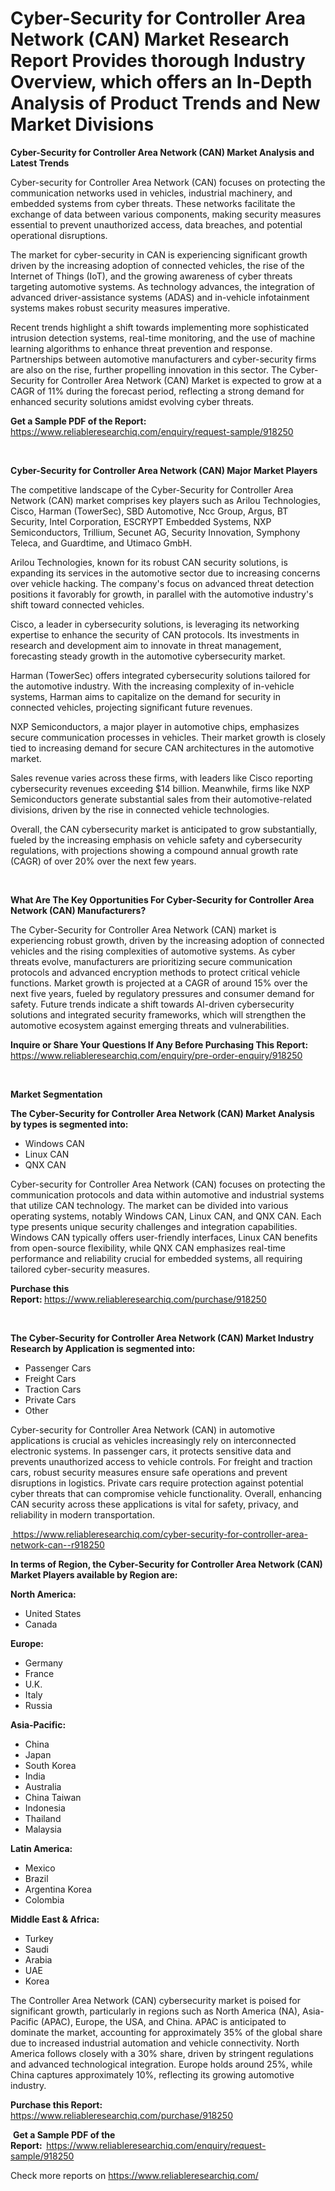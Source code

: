<p><h1>Cyber-Security for Controller Area Network (CAN) Market Research Report Provides thorough Industry Overview, which offers an In-Depth Analysis of Product Trends and New Market Divisions</h1></p><p><strong>Cyber-Security for Controller Area Network (CAN) Market Analysis and Latest Trends</strong></p>
<p><p>Cyber-security for Controller Area Network (CAN) focuses on protecting the communication networks used in vehicles, industrial machinery, and embedded systems from cyber threats. These networks facilitate the exchange of data between various components, making security measures essential to prevent unauthorized access, data breaches, and potential operational disruptions.</p><p>The market for cyber-security in CAN is experiencing significant growth driven by the increasing adoption of connected vehicles, the rise of the Internet of Things (IoT), and the growing awareness of cyber threats targeting automotive systems. As technology advances, the integration of advanced driver-assistance systems (ADAS) and in-vehicle infotainment systems makes robust security measures imperative.</p><p>Recent trends highlight a shift towards implementing more sophisticated intrusion detection systems, real-time monitoring, and the use of machine learning algorithms to enhance threat prevention and response. Partnerships between automotive manufacturers and cyber-security firms are also on the rise, further propelling innovation in this sector. The Cyber-Security for Controller Area Network (CAN) Market is expected to grow at a CAGR of 11% during the forecast period, reflecting a strong demand for enhanced security solutions amidst evolving cyber threats.</p></p>
<p><strong>Get a Sample PDF of the Report:&nbsp;</strong> <a href="https://www.reliableresearchiq.com/enquiry/request-sample/918250?utm_campaign=2783&utm_medium=2&utm_source=Github&utm_content=ia&utm_term=11032025&utm_id=cyber-security-for-controller-area-network-can">https://www.reliableresearchiq.com/enquiry/request-sample/918250</a></p>
<p>&nbsp;</p>
<p><strong>Cyber-Security for Controller Area Network (CAN) Major Market Players</strong></p>
<p><p>The competitive landscape of the Cyber-Security for Controller Area Network (CAN) market comprises key players such as Arilou Technologies, Cisco, Harman (TowerSec), SBD Automotive, Ncc Group, Argus, BT Security, Intel Corporation, ESCRYPT Embedded Systems, NXP Semiconductors, Trillium, Secunet AG, Security Innovation, Symphony Teleca, and Guardtime, and Utimaco GmbH. </p><p>Arilou Technologies, known for its robust CAN security solutions, is expanding its services in the automotive sector due to increasing concerns over vehicle hacking. The company's focus on advanced threat detection positions it favorably for growth, in parallel with the automotive industry's shift toward connected vehicles.</p><p>Cisco, a leader in cybersecurity solutions, is leveraging its networking expertise to enhance the security of CAN protocols. Its investments in research and development aim to innovate in threat management, forecasting steady growth in the automotive cybersecurity market.</p><p>Harman (TowerSec) offers integrated cybersecurity solutions tailored for the automotive industry. With the increasing complexity of in-vehicle systems, Harman aims to capitalize on the demand for security in connected vehicles, projecting significant future revenues.</p><p>NXP Semiconductors, a major player in automotive chips, emphasizes secure communication processes in vehicles. Their market growth is closely tied to increasing demand for secure CAN architectures in the automotive market.</p><p>Sales revenue varies across these firms, with leaders like Cisco reporting cybersecurity revenues exceeding $14 billion. Meanwhile, firms like NXP Semiconductors generate substantial sales from their automotive-related divisions, driven by the rise in connected vehicle technologies.</p><p>Overall, the CAN cybersecurity market is anticipated to grow substantially, fueled by the increasing emphasis on vehicle safety and cybersecurity regulations, with projections showing a compound annual growth rate (CAGR) of over 20% over the next few years.</p></p>
<p>&nbsp;</p>
<p><strong>What Are The Key Opportunities For Cyber-Security for Controller Area Network (CAN) Manufacturers?</strong></p>
<p><p>The Cyber-Security for Controller Area Network (CAN) market is experiencing robust growth, driven by the increasing adoption of connected vehicles and the rising complexities of automotive systems. As cyber threats evolve, manufacturers are prioritizing secure communication protocols and advanced encryption methods to protect critical vehicle functions. Market growth is projected at a CAGR of around 15% over the next five years, fueled by regulatory pressures and consumer demand for safety. Future trends indicate a shift towards AI-driven cybersecurity solutions and integrated security frameworks, which will strengthen the automotive ecosystem against emerging threats and vulnerabilities.</p></p>
<p><strong>Inquire or Share Your Questions If Any Before Purchasing This Report:</strong> <a href="https://www.reliableresearchiq.com/enquiry/pre-order-enquiry/918250?utm_campaign=2783&utm_medium=2&utm_source=Github&utm_content=ia&utm_term=11032025&utm_id=cyber-security-for-controller-area-network-can">https://www.reliableresearchiq.com/enquiry/pre-order-enquiry/918250</a></p>
<p>&nbsp;</p>
<p><strong>Market Segmentation</strong></p>
<p><strong>The Cyber-Security for Controller Area Network (CAN) Market Analysis by types is segmented into:</strong></p>
<p><ul><li>Windows CAN</li><li>Linux CAN</li><li>QNX CAN</li></ul></p>
<p><p>Cyber-security for Controller Area Network (CAN) focuses on protecting the communication protocols and data within automotive and industrial systems that utilize CAN technology. The market can be divided into various operating systems, notably Windows CAN, Linux CAN, and QNX CAN. Each type presents unique security challenges and integration capabilities. Windows CAN typically offers user-friendly interfaces, Linux CAN benefits from open-source flexibility, while QNX CAN emphasizes real-time performance and reliability crucial for embedded systems, all requiring tailored cyber-security measures.</p></p>
<p><strong>Purchase this Report:&nbsp;</strong><a href="https://www.reliableresearchiq.com/purchase/918250?utm_campaign=2783&utm_medium=2&utm_source=Github&utm_content=ia&utm_term=11032025&utm_id=cyber-security-for-controller-area-network-can">https://www.reliableresearchiq.com/purchase/918250</a></p>
<p>&nbsp;</p>
<p><strong>The Cyber-Security for Controller Area Network (CAN) Market Industry Research by Application is segmented into:</strong></p>
<p><ul><li>Passenger Cars</li><li>Freight Cars</li><li>Traction Cars</li><li>Private Cars</li><li>Other</li></ul></p>
<p><p>Cyber-security for Controller Area Network (CAN) in automotive applications is crucial as vehicles increasingly rely on interconnected electronic systems. In passenger cars, it protects sensitive data and prevents unauthorized access to vehicle controls. For freight and traction cars, robust security measures ensure safe operations and prevent disruptions in logistics. Private cars require protection against potential cyber threats that can compromise vehicle functionality. Overall, enhancing CAN security across these applications is vital for safety, privacy, and reliability in modern transportation.</p></p>
<p><a href="https://www.reliableresearchiq.com/cyber-security-for-controller-area-network-can--r918250?utm_campaign=2783&utm_medium=2&utm_source=Github&utm_content=ia&utm_term=11032025&utm_id=cyber-security-for-controller-area-network-can">&nbsp;https://www.reliableresearchiq.com/cyber-security-for-controller-area-network-can--r918250</a></p>
<p><strong>In terms of Region, the Cyber-Security for Controller Area Network (CAN) Market Players available by Region are:</strong></p>
<p>
    <p> <strong> North America: </strong>
        <ul>
            <li>United States</li>
            <li>Canada</li>
        </ul>
        </p> 
    <p> <strong> Europe: </strong>
        <ul>
            <li>Germany</li>
            <li>France</li>
            <li>U.K.</li>
            <li>Italy</li>
            <li>Russia</li>
        </ul>
        </p> 
    <p> <strong> Asia-Pacific: </strong>
        <ul>
            <li>China</li>
            <li>Japan</li>
            <li>South Korea</li>
            <li>India</li>
            <li>Australia</li>
            <li>China Taiwan</li>
            <li>Indonesia</li>
            <li>Thailand</li>
            <li>Malaysia</li>
        </ul>
        </p> 
    <p> <strong> Latin America: </strong>
        <ul>
            <li>Mexico</li>
            <li>Brazil</li>
            <li>Argentina Korea</li>
            <li>Colombia</li>
        </ul>
        </p> 
    <p> <strong> Middle East & Africa: </strong>
        <ul>
            <li>Turkey</li>
            <li>Saudi</li>
            <li>Arabia</li>
            <li>UAE</li>
            <li>Korea</li>
        </ul>
    </p>
    </p>
<p><p>The Controller Area Network (CAN) cybersecurity market is poised for significant growth, particularly in regions such as North America (NA), Asia-Pacific (APAC), Europe, the USA, and China. APAC is anticipated to dominate the market, accounting for approximately 35% of the global share due to increased industrial automation and vehicle connectivity. North America follows closely with a 30% share, driven by stringent regulations and advanced technological integration. Europe holds around 25%, while China captures approximately 10%, reflecting its growing automotive industry.</p></p>
<p><strong>Purchase this Report: </strong><a href="https://www.reliableresearchiq.com/purchase/918250?utm_campaign=2783&utm_medium=2&utm_source=Github&utm_content=ia&utm_term=11032025&utm_id=cyber-security-for-controller-area-network-can">https://www.reliableresearchiq.com/purchase/918250</a></p>
<p>&nbsp;<strong>Get a Sample PDF of the Report:&nbsp;&nbsp;</strong><a href="https://www.reliableresearchiq.com/enquiry/request-sample/918250?utm_campaign=2783&utm_medium=2&utm_source=Github&utm_content=ia&utm_term=11032025&utm_id=cyber-security-for-controller-area-network-can">https://www.reliableresearchiq.com/enquiry/request-sample/918250</a></p>
<p><strong></strong></p>
<p>Check more reports on <a href="https://www.reliableresearchiq.com/?utm_campaign=2783&utm_medium=2&utm_source=Github&utm_content=ia&utm_term=11032025&utm_id=cyber-security-for-controller-area-network-can">https://www.reliableresearchiq.com/</a></p>